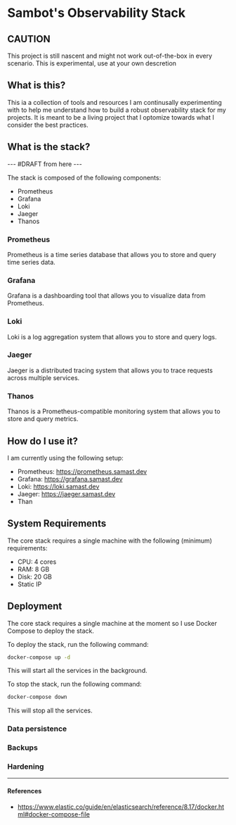 # Sambot's Observability Stack

## CAUTION

This project is still nascent and might not work out-of-the-box in every scenario. This is experimental, use at your own descretion

## What is this?

This ia a collection of tools and resources I am continusally experimenting with to help me understand how to build a robust observability stack for my projects.
It is meant to be a living project that I optomize towards what I consider the best practices.

## What is the stack?

--- #DRAFT from here ---

The stack is composed of the following components:

- Prometheus
- Grafana
- Loki
- Jaeger
- Thanos

### Prometheus

Prometheus is a time series database that allows you to store and query time series data.

### Grafana

Grafana is a dashboarding tool that allows you to visualize data from Prometheus.

### Loki

Loki is a log aggregation system that allows you to store and query logs.

### Jaeger

Jaeger is a distributed tracing system that allows you to trace requests across multiple services.

### Thanos

Thanos is a Prometheus-compatible monitoring system that allows you to store and query metrics.

## How do I use it?

I am currently using the following setup:

- Prometheus: https://prometheus.samast.dev
- Grafana: https://grafana.samast.dev
- Loki: https://loki.samast.dev
- Jaeger: https://jaeger.samast.dev
- Than


## System Requirements

The core stack requires a single machine with the following (minimum) requirements:

- CPU: 4 cores
- RAM: 8 GB
- Disk: 20 GB
- Static IP

## Deployment

The core stack requires a single machine at the moment so I use Docker Compose to deploy the stack.

To deploy the stack, run the following command:

```bash
docker-compose up -d
```

This will start all the services in the background.

To stop the stack, run the following command:

```bash
docker-compose down
```

This will stop all the services.

### Data persistence

### Backups

### Hardening







---

#### References
- https://www.elastic.co/guide/en/elasticsearch/reference/8.17/docker.html#docker-compose-file
